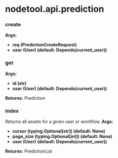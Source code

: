 # nodetool.api.prediction

### create

**Args:**
- **req (PredictionCreateRequest)**
- **user (User) (default: Depends(current_user))**

### get

**Args:**
- **id (str)**
- **user (User) (default: Depends(current_user))**

**Returns:** Prediction

### index

Returns all assets for a given user or workflow.
**Args:**
- **cursor (typing.Optional[str]) (default: None)**
- **page_size (typing.Optional[int]) (default: None)**
- **user (User) (default: Depends(current_user))**

**Returns:** PredictionList


